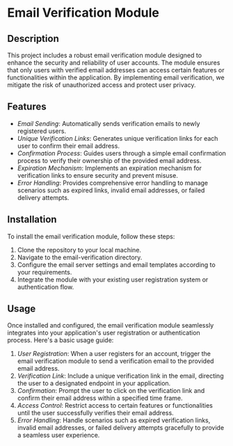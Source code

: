 # Email Verification Module

## Description

This project includes a robust email verification module designed to enhance the security and reliability of user accounts. The module ensures that only users with verified email addresses can access certain features or functionalities within the application. By implementing email verification, we mitigate the risk of unauthorized access and protect user privacy.

## Features

- *Email Sending*: Automatically sends verification emails to newly registered users.
- *Unique Verification Links*: Generates unique verification links for each user to confirm their email address.
- *Confirmation Process*: Guides users through a simple email confirmation process to verify their ownership of the provided email address.
- *Expiration Mechanism*: Implements an expiration mechanism for verification links to ensure security and prevent misuse.
- *Error Handling*: Provides comprehensive error handling to manage scenarios such as expired links, invalid email addresses, or failed delivery attempts.

## Installation

To install the email verification module, follow these steps:

1. Clone the repository to your local machine.
2. Navigate to the email-verification directory.
3. Configure the email server settings and email templates according to your requirements.
4. Integrate the module with your existing user registration system or authentication flow. 

## Usage

Once installed and configured, the email verification module seamlessly integrates into your application's user registration or authentication process. Here's a basic usage guide:

1. *User Registration*: When a user registers for an account, trigger the email verification module to send a verification email to the provided email address.
2. *Verification Link*: Include a unique verification link in the email, directing the user to a designated endpoint in your application.
3. *Confirmation*: Prompt the user to click on the verification link and confirm their email address within a specified time frame.
4. *Access Control*: Restrict access to certain features or functionalities until the user successfully verifies their email address.
5. *Error Handling*: Handle scenarios such as expired verification links, invalid email addresses, or failed delivery attempts gracefully to provide a seamless user experience.
